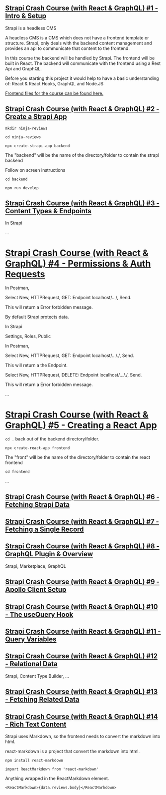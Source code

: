 
## [Strapi Crash Course (with React & GraphQL) #1 - Intro & Setup](https://www.youtube.com/watch?v=4Ntd414raYc&list=PL4cUxeGkcC9h6OY8_8Oq6JerWqsKdAPxn&index=1)

Strapi is a headless CMS

A headless CMS is a CMS which does not have a frontend template or structure.
Strapi, only deals with the backend content management and provides an api to communicate that content to the frontend.

In this course the backend will be handled by Strapi. The frontend will be built in React.
The backend will communicate with the frontend using a Rest Api and GraphQL.

Before you starting this project it would help to have a basic understanding of:
React & React Hooks, GraphQL and Node.JS

[Frontend files for the course can be found here.](https://github.com/iamshaunjp/Strapi-Crash-Course)

## [Strapi Crash Course (with React & GraphQL) #2 - Create a Strapi App](https://www.youtube.com/watch?v=vG4M5f2wKK0&list=PL4cUxeGkcC9h6OY8_8Oq6JerWqsKdAPxn&index=2)

`mkdir ninja-reviews`

`cd ninja-reviews`

`npx create-strapi-app backend` 

The "backend" will be the name of the directory/folder to contain the strapi backend

Follow on screen instructions

`cd backend`

`npm run develop`

## [Strapi Crash Course (with React & GraphQL) #3 - Content Types & Endpoints](https://www.youtube.com/watch?v=TVwW01BqYQQ&list=PL4cUxeGkcC9h6OY8_8Oq6JerWqsKdAPxn&index=3)

In Strapi

...

# [Strapi Crash Course (with React & GraphQL) #4 - Permissions & Auth Requests](https://www.youtube.com/watch?v=N4JpylgjRK0&list=PL4cUxeGkcC9h6OY8_8Oq6JerWqsKdAPxn&index=4)

In Postman, 

Select New, HTTPRequest, GET: Endpoint localhost/.../, Send.

This will return a Error forbidden message.

By default Strapi protects data.

In Strapi

Settings, Roles, Public

In Postman, 

Select New, HTTPRequest, GET: Endpoint localhost/..././, Send.

This will return a the Endpoint.

Select New, HTTPRequest, DELETE: Endpoint localhost/..././, Send.

This will return a Error forbidden message.

...

# [Strapi Crash Course (with React & GraphQL) #5 - Creating a React App](https://www.youtube.com/watch?v=8IVQahYX-mc&list=PL4cUxeGkcC9h6OY8_8Oq6JerWqsKdAPxn&index=5)

`cd .` back out of the backend directory/folder.

`npx create-react-app frontend`

The "front" will be the name of the directory/folder to contain the react frontend

`cd frontend`

...

## [Strapi Crash Course (with React & GraphQL) #6 - Fetching Strapi Data](https://www.youtube.com/watch?v=cOE_hF2xjpM&list=PL4cUxeGkcC9h6OY8_8Oq6JerWqsKdAPxn&index=6)


## [Strapi Crash Course (with React & GraphQL) #7 - Fetching a Single Record](https://www.youtube.com/watch?v=9OwZHtH6Ppo&list=PL4cUxeGkcC9h6OY8_8Oq6JerWqsKdAPxn&index=7)


## [Strapi Crash Course (with React & GraphQL) #8 - GraphQL Plugin & Overview](https://www.youtube.com/watch?v=3x-DeIbuNLc&list=PL4cUxeGkcC9h6OY8_8Oq6JerWqsKdAPxn&index=8)

Strapi, Marketplace, GraphQL

## [Strapi Crash Course (with React & GraphQL) #9 - Apollo Client Setup](https://www.youtube.com/watch?v=Y5iDq-suzCA&list=PL4cUxeGkcC9h6OY8_8Oq6JerWqsKdAPxn&index=9)

## [Strapi Crash Course (with React & GraphQL) #10 - The useQuery Hook](https://www.youtube.com/watch?v=qUiox_rkdvw&list=PL4cUxeGkcC9h6OY8_8Oq6JerWqsKdAPxn&index=10)


## [Strapi Crash Course (with React & GraphQL) #11 - Query Variables](https://www.youtube.com/watch?v=94ygizaXG38&list=PL4cUxeGkcC9h6OY8_8Oq6JerWqsKdAPxn&index=11)

## [Strapi Crash Course (with React & GraphQL) #12 - Relational Data](https://www.youtube.com/watch?v=OF-GZ8j60cI&list=PL4cUxeGkcC9h6OY8_8Oq6JerWqsKdAPxn&index=12)

Strapi, Content Type Builder, ...

## [Strapi Crash Course (with React & GraphQL) #13 - Fetching Related Data](https://www.youtube.com/watch?v=Ym-UBtxril4&list=PL4cUxeGkcC9h6OY8_8Oq6JerWqsKdAPxn&index=13)

## [Strapi Crash Course (with React & GraphQL) #14 - Rich Text Content](https://www.youtube.com/watch?v=mHuUASWQij4&list=PL4cUxeGkcC9h6OY8_8Oq6JerWqsKdAPxn&index=14)

Strapi uses Markdown, so the frontend needs to convert the markdown into html.

react-markdown is a project that convert the markdown into html.

`npm install react-markdown`

`import ReactMarkdown from 'react-markdown'`

Anything wrapped in the ReactMarkdown element.

`<ReactMarkdown>{data.reviews.body}</ReactMarkdown>`
